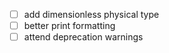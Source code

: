 - [ ] add dimensionless physical type
- [ ] better print formatting
- [ ] attend deprecation warnings